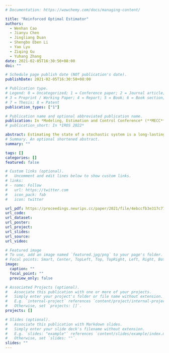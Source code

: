 ```yaml
---
# Documentation: https://wowchemy.com/docs/managing-content/

title: "Reinforced Optimal Estimator"
authors:
  - Wenhan Cao
  - Jianyu Chen
  - Jingliang Duan
  - Shengbo Eben Li
  - Yao Lyu
  - Ziqing Gu
  - Yuhang Zhang
date: 2021-02-05T16:30:50+08:00
doi: ""

# Schedule page publish date (NOT publication's date).
publishDate: 2021-02-05T16:30:50+08:00

# Publication type.
# Legend: 0 = Uncategorized; 1 = Conference paper; 2 = Journal article;
# 3 = Preprint / Working Paper; 4 = Report; 5 = Book; 6 = Book section;
# 7 = Thesis; 8 = Patent
publication_types: ["1"]

# Publication name and optional abbreviated publication name.
publication: In *Modeling, Estimation and Control Conference* (**MECC**), 2021 (**Best Student Paper Award Finalists**)
# publication_short: In *IROS 2022*

abstract: Estimating the state of a stochastic system is a long-lasting issue in the areas of engineering and science. Existing methods either use approximations or yield a high computation burden. In this paper, we propose reinforced optimal estimator (ROE), which is an offline estimator for general nonlinear and non-Gaussian stochastic models. This method solves optimal estimation problems offline, and the learned estimator can be applied online efficiently. Firstly, we demonstrate that minimum variance estimation requires us to solve the estimation problem online, which causes low computation efficiency To overcome this drawback, we propose an infinite horizon optimal estimation problem, called reinforcement estimation problem, to obtain the offline estimator. The time-invariant filter of linear systems is shown as an example to analyze the equivalence between reinforcement estimation problem and minimum variance estimation problem. We show that such equivalence can only be found for linear systems, and the proposed problem formulation actually enables us to find the time-invariant estimator for general nonlinear systems. Then, we propose the ROE algorithm, inspired by reinforcement learning, and develop an actor-critic architecture to find a nearly optimal estimator of the reinforcement estimation problem. The estimator is approximated by recurrent neural networks, which has high online computation efficiency. The convergence is proved using contraction mapping and extended policy improvement theorem. Experiment results on complex nonlinear system estimation problems show that our method achieves higher estimation accuracy and computation efficiency than the unscented Kalman filter and particle filter.
# Summary. An optional shortened abstract.
summary: ""

tags: []
categories: []
featured: false

# Custom links (optional).
#   Uncomment and edit lines below to show custom links.
# links:
# - name: Follow
#   url: https://twitter.com
#   icon_pack: fab
#   icon: twitter

url_pdf: https://proceedings.neurips.cc/paper/2021/file/4ebccfb3e317c7789f04f7a558df4537-Paper.pdf
url_code:
url_dataset:
url_poster:
url_project:
url_slides:
url_source:
url_video:

# Featured image
# To use, add an image named `featured.jpg/png` to your page's folder. 
# Focal points: Smart, Center, TopLeft, Top, TopRight, Left, Right, BottomLeft, Bottom, BottomRight.
image:
  caption: ""
  focal_point: ""
  preview_only: false

# Associated Projects (optional).
#   Associate this publication with one or more of your projects.
#   Simply enter your project's folder or file name without extension.
#   E.g. `internal-project` references `content/project/internal-project/index.md`.
#   Otherwise, set `projects: []`.
projects: []

# Slides (optional).
#   Associate this publication with Markdown slides.
#   Simply enter your slide deck's filename without extension.
#   E.g. `slides: "example"` references `content/slides/example/index.md`.
#   Otherwise, set `slides: ""`.
slides: ""
---
```

